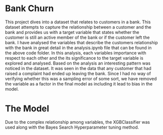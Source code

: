 # Bank Churn  
This project dives into a dataset that relates to customers in a bank. This dataset attempts to capture the relationship between a customer and the bank and provides us with a target variable that states whether the customer is still an active member of the bank or if the customer left the bank. I have analysed the variables that describe the customers relationship with the bank in great detail in the analysis.ipynb file that can be found in the above code folder. In this analysis, each variables importance with respect to each other and the its significance to the target variable is explored and analysed. Based on the analysis an interesting pattern was noticed in the dataset. It was seen in the data that any customer that had raised a complaint had ended up leaving the bank. Since I had no way of verifying whether this was a sampling error of some sort, we have removed the variable as a factor in the final model as including it lead to bias in the model.  

# The Model
Due to the complex relationship among variables, the XGBClassifier was used along with the Bayes Search Hyperparameter tuning method.

